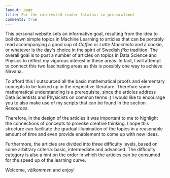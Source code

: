 ```yaml
---
layout: page
title: For the interested reader (status: in preparation)
comments: true
---
```


This personal website sets an informative goal, resulting from the idea to boil down simple topics in Machine Learning to articles that can be portably read accompanying a good cup of *Coffee* or *Latte Macchiato* and a cookie, or whatever is the day's choice in the spirit of Swedish *fika* tradition. The overall goal is to post a number of articles on topics in Data Science and Physics to reflect my vigorous interest in these areas. In fact, I will attempt to connect this two fascinating areas as this is possibly one way to achieve Nirvana. 

To afford this I outsourced all the basic mathematical proofs and elementary concepts to be looked up in the respective literature. Therefore some mathematical understanding is a prerequisite, since the articles address Data Scientists and Physicists on common terms :) I would like to encourage you to also make use of my scripts that can be found in the section *Resources*. 

Therefore, in the design of the articles it was important to me to highlight the connections of concepts to provoke creative thinking. I hope this structure can facilitate the gradual illumination of the topics in a reasonable amount of time and even provide enablement to come up with new ideas. 

Furthermore, the articles are divided into three difficulty levels, based on some arbitrary criteria: basic, intermediate and advanced. The difficulty category is also a hint on the order in which the articles can be consumed for the speed up of the learning curve. 

Welcome, *välkommen* and enjoy! 

<!--![jekyll template mediumish]({{site.baseurl}}/assets/images/mediumish-jekyll-template.png){: .shadow}-->


<!--<a href="https://www.buymeacoffee.com/sal" target="_blank"><img src="https://www.buymeacoffee.com/assets/img/custom_images/orange_img.png" alt="Buy Me A Coffee" style="height: auto !important;width: auto !important;" ></a>-->
